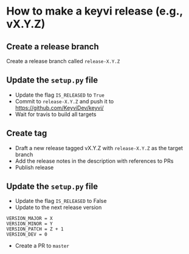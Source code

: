 # How to make a keyvi release (e.g., vX.Y.Z)

## Create a release branch
Create a release branch called `release-X.Y.Z`

## Update the `setup.py` file
 - Update the flag `IS_RELEASED` to `True`
 - Commit to `release-X.Y.Z` and push it to https://github.com/KeyviDev/keyvi/
 - Wait for travis to build all targets

## Create tag 
 - Draft a new release tagged vX.Y.Z with `release-X.Y.Z` as the target branch
 - Add the release notes in the description with references to PRs
 - Publish release

## Update the `setup.py` file
 - Update the flag `IS_RELEASED` to False
 - Update to the next release version 
```
VERSION_MAJOR = X
VERSION_MINOR = Y
VERSION_PATCH = Z + 1
VERSION_DEV = 0
```
 - Create a PR to `master`
